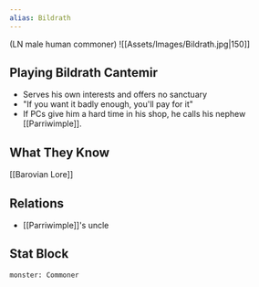 ```yaml
---
alias: Bildrath
---
```

(LN male human commoner)
![[Assets/Images/Bildrath.jpg|150]]
## Playing Bildrath Cantemir
- Serves his own interests and offers no sanctuary
- "If you want it badly enough, you'll pay for it"
- If PCs give him a hard time in his shop, he calls his nephew [[Parriwimple]].
## What They Know
[[Barovian Lore]]
## Relations
- [[Parriwimple]]'s uncle
## Stat Block

```statblock
monster: Commoner
```

```dataviewjs
```